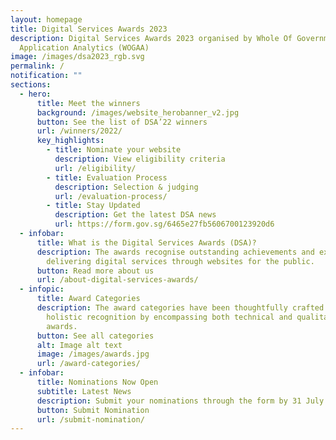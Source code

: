 ```yaml
---
layout: homepage
title: Digital Services Awards 2023
description: Digital Services Awards 2023 organised by Whole Of Government
  Application Analytics (WOGAA)
image: /images/dsa2023_rgb.svg
permalink: /
notification: ""
sections:
  - hero:
      title: Meet the winners
      background: /images/website_herobanner_v2.jpg
      button: See the list of DSA’22 winners
      url: /winners/2022/
      key_highlights:
        - title: Nominate your website
          description: View eligibility criteria
          url: /eligibility/
        - title: Evaluation Process
          description: Selection & judging
          url: /evaluation-process/
        - title: Stay Updated
          description: Get the latest DSA news
          url: https://form.gov.sg/6465e27fb5606700123920d6
  - infobar:
      title: What is the Digital Services Awards (DSA)?
      description: The awards recognise outstanding achievements and excellence in
        delivering digital services through websites for the public.
      button: Read more about us
      url: /about-digital-services-awards/
  - infopic:
      title: Award Categories
      description: The award categories have been thoughtfully crafted to provide
        holistic recognition by encompassing both technical and qualitative
        awards.
      button: See all categories
      alt: Image alt text
      image: /images/awards.jpg
      url: /award-categories/
  - infobar:
      title: Nominations Now Open
      subtitle: Latest News
      description: Submit your nominations through the form by 31 July 2023, 6pm SGT.
      button: Submit Nomination
      url: /submit-nomination/
---
```

